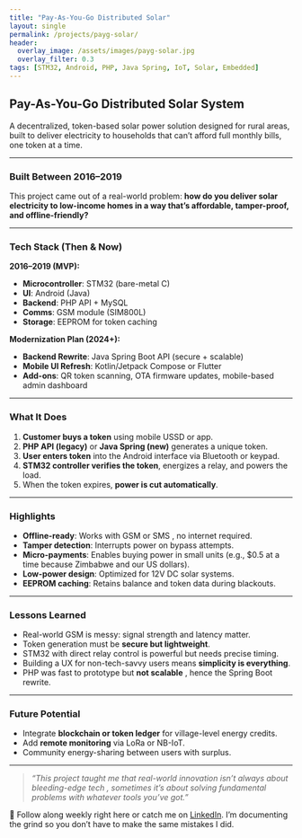 ```yaml
---
title: "Pay-As-You-Go Distributed Solar"
layout: single
permalink: /projects/payg-solar/
header:
  overlay_image: /assets/images/payg-solar.jpg
  overlay_filter: 0.3
tags: [STM32, Android, PHP, Java Spring, IoT, Solar, Embedded]
---
```


##  Pay-As-You-Go Distributed Solar System

A decentralized, token-based solar power solution designed for rural areas, built to deliver electricity to households that can’t afford full monthly bills, one token at a time.

---

###  Built Between 2016–2019  
This project came out of a real-world problem: **how do you deliver solar electricity to low-income homes in a way that’s affordable, tamper-proof, and offline-friendly?**

---

###  Tech Stack (Then & Now)

**2016–2019 (MVP):**
- **Microcontroller**: STM32 (bare-metal C)
- **UI**: Android (Java)
- **Backend**: PHP API + MySQL
- **Comms**: GSM module (SIM800L)
- **Storage**: EEPROM for token caching

**Modernization Plan (2024+):**
- **Backend Rewrite**: Java Spring Boot API (secure + scalable)
- **Mobile UI Refresh**: Kotlin/Jetpack Compose or Flutter
- **Add-ons**: QR token scanning, OTA firmware updates, mobile-based admin dashboard

---

###  What It Does

1. **Customer buys a token** using mobile USSD or app.
2. **PHP API (legacy)** or **Java Spring (new)** generates a unique token.
3. **User enters token** into the Android interface via Bluetooth or keypad.
4. **STM32 controller verifies the token**, energizes a relay, and powers the load.
5. When the token expires, **power is cut automatically**.

---

###  Highlights

- **Offline-ready**: Works with GSM or SMS , no internet required.
- **Tamper detection**: Interrupts power on bypass attempts.
- **Micro-payments**: Enables buying power in small units (e.g., $0.5 at a time because Zimbabwe and our US dollars).
- **Low-power design**: Optimized for 12V DC solar systems.
- **EEPROM caching**: Retains balance and token data during blackouts.

---

###  Lessons Learned

- Real-world GSM is messy: signal strength and latency matter.
- Token generation must be **secure but lightweight**.
- STM32 with direct relay control is powerful but needs precise timing.
- Building a UX for non-tech-savvy users means **simplicity is everything**.
- PHP was fast to prototype but **not scalable** , hence the Spring Boot rewrite.

---

###  Future Potential

- Integrate **blockchain or token ledger** for village-level energy credits.
- Add **remote monitoring** via LoRa or NB-IoT.
- Community energy-sharing between users with surplus.

---

> _“This project taught me that real-world innovation isn’t always about bleeding-edge tech , sometimes it’s about solving fundamental problems with whatever tools you’ve got.”_


📌 Follow along weekly right here or catch me on [LinkedIn](https://www.linkedin.com/in/maverikpunungwe/). I’m documenting the grind so you don’t have to make the same mistakes I did.
